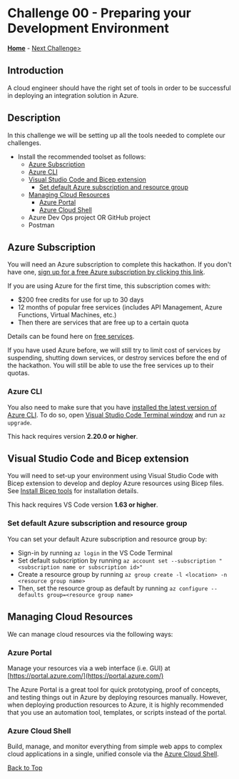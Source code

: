 # Challenge 00 - Preparing your Development Environment

**[Home](../README.md)** - [Next Challenge>](./Challenge-01.md)

## Introduction

A cloud engineer should have the right set of tools in order to be successful in deploying an integration solution in Azure.

## Description

In this challenge we will be setting up all the tools needed to complete our challenges.

  - Install the recommended toolset as follows:
    - [Azure Subscription](#azure-subscription)
    - [Azure CLI](#azure-cli)
    - [Visual Studio Code and Bicep extension](#visual-studio-code-and-bicep-extension)
      - [Set default Azure subscription and resource group](#set-default-azure-subscription-and-resource-group)
    - [Managing Cloud Resources](#managing-cloud-resources)
      - [Azure Portal](#azure-portal)
      - [Azure Cloud Shell](#azure-cloud-shell)
    - Azure Dev Ops project OR  GitHub project 
    - Postman


## Azure Subscription

You will need an Azure subscription to complete this hackathon. If you don't have one, [sign up for a free Azure subscription by clicking this link](https://azure.microsoft.com/en-us/free/).

If you are using Azure for the first time, this subscription comes with:

- \$200 free credits for use for up to 30 days
- 12 months of popular free services (includes API Management, Azure Functions, Virtual Machines, etc.)
- Then there are services that are free up to a certain quota

Details can be found here on [free services](https://azure.microsoft.com/en-us/free/).

If you have used Azure before, we will still try to limit cost of services by suspending, shutting down services, or destroy services before the end of the hackathon. You will still be able to use the free services up to their quotas.


### Azure CLI

You also need to make sure that you have [installed the latest version of Azure CLI](https://docs.microsoft.com/en-us/cli/azure/install-azure-cli). To do so, open [Visual Studio Code Terminal window](https://code.visualstudio.com/docs/editor/integrated-terminal) and run ```az upgrade```.

This hack requires version **2.20.0 or higher**.


## Visual Studio Code and Bicep extension

You will need to set-up your environment using Visual Studio Code with Bicep extension to develop and deploy Azure resources using Bicep files. See [Install Bicep tools](https://docs.microsoft.com/en-us/azure/azure-resource-manager/bicep/install) for installation details.


This hack requires VS Code version **1.63 or higher**.


### Set default Azure subscription and resource group

You can set your default Azure subscription and resource group by: 

- Sign-in by running ```az login``` in the VS Code Terminal
- Set default subscription by running ```az account set --subscription "<subscription name or subscription id>"```
- Create a resource group by running ```az group create -l <location> -n <resource group name>```
- Then, set the resource group as default by running ```az configure --defaults group=<resource group name>```

## Managing Cloud Resources

We can manage cloud resources via the following ways:

### Azure Portal

Manage your resources via a web interface (i.e. GUI) at [https://portal.azure.com/](https://portal.azure.com/)

The Azure Portal is a great tool for quick prototyping, proof of concepts, and testing things out in Azure by deploying resources manually. However, when deploying production resources to Azure, it is highly recommended that you use an automation tool, templates, or scripts instead of the portal.

### Azure Cloud Shell

Build, manage, and monitor everything from simple web apps to complex cloud applications in a single, unified console via the [Azure Cloud Shell](https://shell.azure.com/).


[Back to Top](#challenge-00---preparing-your-development-environment)